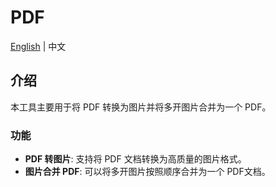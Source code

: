 # PDF

[English](./README.md) | 中文

## 介绍

本工具主要用于将 PDF 转换为图片并将多开图片合并为一个 PDF。

### 功能

- **PDF 转图片**: 支持将 PDF 文档转换为高质量的图片格式。
- **图片合并 PDF**: 可以将多开图片按照顺序合并为一个 PDF文档。